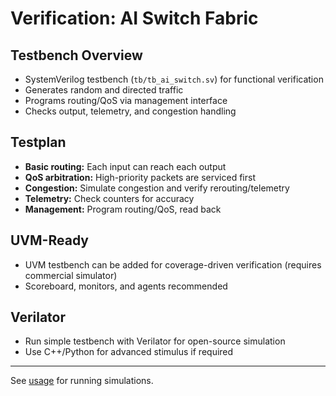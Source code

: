 # Verification: AI Switch Fabric

## Testbench Overview
- SystemVerilog testbench (`tb/tb_ai_switch.sv`) for functional verification
- Generates random and directed traffic
- Programs routing/QoS via management interface
- Checks output, telemetry, and congestion handling

## Testplan
- **Basic routing:** Each input can reach each output
- **QoS arbitration:** High-priority packets are serviced first
- **Congestion:** Simulate congestion and verify rerouting/telemetry
- **Telemetry:** Check counters for accuracy
- **Management:** Program routing/QoS, read back

## UVM-Ready
- UVM testbench can be added for coverage-driven verification (requires commercial simulator)
- Scoreboard, monitors, and agents recommended

## Verilator
- Run simple testbench with Verilator for open-source simulation
- Use C++/Python for advanced stimulus if required

---

See [usage](usage.md) for running simulations.

